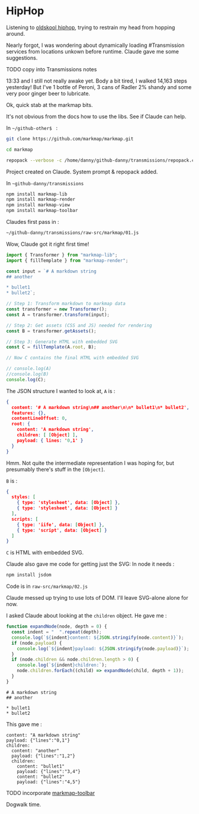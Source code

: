 # HipHop

Listening to [oldskool hiphop](https://www.youtube.com/watch?v=MYv_HaIrgdg), trying to restrain my head from hopping around.

Nearly forgot, I was wondering about dynamically loading #Transmission services from locations unkown before runtime. Claude gave me some suggestions.

TODO copy into Transmissions notes

13:33 and I still not really awake yet. Body a bit tired, I walked 14,163 steps yesterday! But I've 1 bottle of Peroni, 3 cans of Radler 2% shandy and some very poor ginger beer to lubricate.

Ok, quick stab at the markmap bits.

It's not obvious from the docs how to use the libs. See if Claude can help.

In `~/github-other$ ` :

```bash
git clone https://github.com/markmap/markmap.git

cd markmap

repopack --verbose -c /home/danny/github-danny/transmissions/repopack.config.json
```

Project created on Claude. System prompt & repopack added.

In `~github-danny/transmissions`

```bash
npm install markmap-lib
npm install markmap-render
npm install markmap-view
npm install markmap-toolbar
```

Claudes first pass in :

```bash
~/github-danny/transmissions/raw-src/markmap/01.js
```

Wow, Claude got it right first time!

```javascript
import { Transformer } from "markmap-lib";
import { fillTemplate } from "markmap-render";

const input = `# A markdown string
## another

* bullet1
* bullet2`;

// Step 1: Transform markdown to markmap data
const transformer = new Transformer();
const A = transformer.transform(input);

// Step 2: Get assets (CSS and JS) needed for rendering
const B = transformer.getAssets();

// Step 3: Generate HTML with embedded SVG
const C = fillTemplate(A.root, B);

// Now C contains the final HTML with embedded SVG

// console.log(A)
//console.log(B)
console.log(C);
```

The JSON structure I wanted to look at, `A` is :

```json
{
  content: '# A markdown string\n## another\n\n* bullet1\n* bullet2',
  features: {},
  contentLineOffset: 0,
  root: {
    content: 'A markdown string',
    children: [ [Object] ],
    payload: { lines: '0,1' }
  }
}
```

Hmm. Not quite the intermediate representation I was hoping for, but presumably there's stuff in the `[Object]`.

`B` is :

```json
{
  styles: [
    { type: 'stylesheet', data: [Object] },
    { type: 'stylesheet', data: [Object] }
  ],
  scripts: [
    { type: 'iife', data: [Object] },
    { type: 'script', data: [Object] }
  ]
}
```

`C` is HTML with embedded SVG.

Claude also gave me code for getting just the SVG: In node it needs :

```bash
npm install jsdom
```

Code is in `raw-src/markmap/02.js`

Claude messed up trying to use lots of DOM. I'll leave SVG-alone alone for now.

I asked Claude about looking at the `children` object. He gave me :

```javascript
function expandNode(node, depth = 0) {
  const indent = "  ".repeat(depth);
  console.log(`${indent}content: ${JSON.stringify(node.content)}`);
  if (node.payload) {
    console.log(`${indent}payload: ${JSON.stringify(node.payload)}`);
  }
  if (node.children && node.children.length > 0) {
    console.log(`${indent}children:`);
    node.children.forEach((child) => expandNode(child, depth + 1));
  }
}
```

```
# A markdown string
## another

* bullet1
* bullet2
```

This gave me :

```
content: "A markdown string"
payload: {"lines":"0,1"}
children:
  content: "another"
  payload: {"lines":"1,2"}
  children:
    content: "bullet1"
    payload: {"lines":"3,4"}
    content: "bullet2"
    payload: {"lines":"4,5"}
```

TODO incorporate [markmap-toolbar](https://markmap.js.org/docs/packages--markmap-toolbar)

Dogwalk time.
